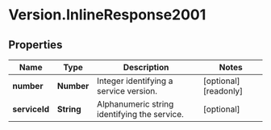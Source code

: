 # Version.InlineResponse2001

## Properties

Name | Type | Description | Notes
------------ | ------------- | ------------- | -------------
**number** | **Number** | Integer identifying a service version. | [optional] [readonly] 
**serviceId** | **String** | Alphanumeric string identifying the service. | [optional] 


